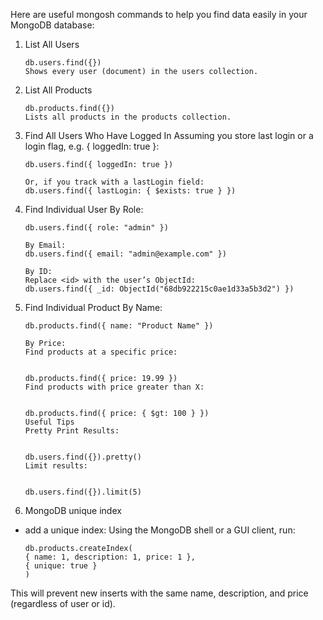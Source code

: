 Here are useful mongosh commands to help you find data easily in your MongoDB database:

1. List All Users
   ````
   db.users.find({})
   Shows every user (document) in the users collection.

2. List All Products
   ````
   db.products.find({})
   Lists all products in the products collection.

3. Find All Users Who Have Logged In
   Assuming you store last login or a login flag, e.g. { loggedIn: true }:

    ````
    db.users.find({ loggedIn: true })
   
    Or, if you track with a lastLogin field:
    db.users.find({ lastLogin: { $exists: true } })

4. Find Individual User
   By Role:

    ````
    db.users.find({ role: "admin" })
   
    By Email:
    db.users.find({ email: "admin@example.com" })
   
    By ID:
    Replace <id> with the user’s ObjectId:
    db.users.find({ _id: ObjectId("68db922215c0ae1d33a5b3d2") })
   
5. Find Individual Product
   By Name:
    ````
    db.products.find({ name: "Product Name" })
   
    By Price:
    Find products at a specific price:
    

    db.products.find({ price: 19.99 })
    Find products with price greater than X:
    
    
    db.products.find({ price: { $gt: 100 } })
    Useful Tips
    Pretty Print Results:
    
    
    db.users.find({}).pretty()
    Limit results:
    
    
    db.users.find({}).limit(5)
   
6. MongoDB unique index
- add a unique index:
   Using the MongoDB shell or a GUI client, run:

   ````
   db.products.createIndex(
   { name: 1, description: 1, price: 1 },
   { unique: true }
   )
   ````
This will prevent new inserts with the same name, description, and price (regardless of user or id).